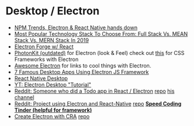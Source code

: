 # Desktop / Electron

* [NPM Trends, Electron & React Native hands down](https://www.npmtrends.com/react-desktop-vs-electron-vs-electron-forge-vs-electron-compile-vs-electron-packager-vs-react-native)
* [Most Popular Technology Stack To Choose From: Full Stack Vs. MEAN Stack Vs. MERN Stack In 2019](https://hackernoon.com/most-popular-technology-stack-to-choose-from-full-stack-vs-mean-stack-vs-mern-stack-in-2019-d12c0a17439a)
* [Electron Forge w/ React](https://electronforge.io/templates)
* [PhotonKit (outdated)](http://photonkit.com/) for Electron (look & Feel) check out [this](https://discuss.atom.io/t/what-framework-you-are-using-to-style-your-electron-app/60199/2) for CSS Frameworks with Electron
* [Awesome Electron](https://github.com/sindresorhus/awesome-electron) for links to cool things with Electron.
* [7 Famous Desktop Apps Using Electron JS Framework](https://brainhub.eu/blog/electron-framework-example-apps/)
* [React Native Desktop](https://github.com/status-im/react-native-desktop)
* [YT: Electron Desktop "Tutorial"](https://www.youtube.com/watch?v=CmsA5CfQNN8)
* [Reddit: Someone who did a Todo app in React / Electron](https://www.reddit.com/r/reactjs/comments/cl8wyu/made_my_first_desktop_app_using_electron_and/) [repo](https://github.com/karlhadwen/todoist) [his channel](https://www.youtube.com/channel/UC1DUQiZduv_yNZy0O7n_iHA)
* [Reddit: Project using Electron and React-Native](https://www.reddit.com/r/reactjs/comments/a1pue3/buttercup_free_opensource_password_manager_built/) [repo](https://github.com/buttercup/buttercup-desktop) **[Speed Coding Tinder (helpful for framework)](https://www.youtube.com/watch?v=wLGM04oi_wE)**
* [Create Electron with CRA](https://www.freecodecamp.org/news/building-an-electron-application-with-create-react-app-97945861647c/) [repo](https://github.com/csepulv/electron-with-create-react-app)
